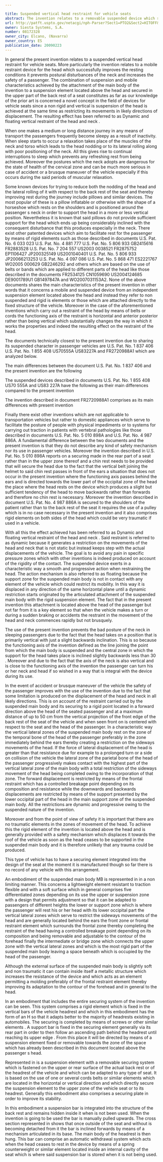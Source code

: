 ```yaml
---

title: Suspended vertical head restraint for vehicle seats
abstract: The invention relates to a removable suspended device which serves as both a head rest and a head restraint for the passenger of a vehicle. The invention is essentially characterized in that the device is suspended in space such that it can move without any direct contact being established between the supporting area and the seat, thereby maintaining the vertical position of both the head and the neck. The preferred embodiment of the invention includes a rigid suspension element () which is generally secured to the highest part () of a seat and from which the main body (MB) of the device is suspended. The lower occipital region of the head is supported by the lower area of the main body of the device (). The head is further restrained by means of a front area () restricting forward movement and two vertical side areas restricting side movements. The aim of the invention is to improve a passenger's quality of rest and sleep, to prevent neck discomfort and injury and to provide increased safety in the event of an accident or a sudden vehicle maneuver.
url: http://patft.uspto.gov/netacgi/nph-Parser?Sect1=PTO2&Sect2=HITOFF&p=1&u=%2Fnetahtml%2FPTO%2Fsearch-adv.htm&r=1&f=G&l=50&d=PALL&S1=08172328&OS=08172328&RS=08172328
owner: Siesta Systems, S.A.
number: 08172328
owner_city: Elcano, (Navarra)
owner_country: ES
publication_date: 20090223
---
```

In general the present invention relates to a suspended vertical head restraint for vehicle seats. More particularly the invention relates to a mobile restraint device for the head which successfully improves the resting conditions it prevents postural disturbances of the neck and increases the safety of a passenger. The combination of suspension and mobile characteristics achieved by the attachment of the main body of the invention to a suspension element located above the head and secured in the upper part of the back rest of a seat constitutes as far as our knowledge of the prior art is concerned a novel concept in the field of devices for vehicle seats since a non rigid and vertical is suspension of the head is achieved at the same time as restricting its movements in likely directions of displacement. The resulting effect has been referred to as Dynamic and floating vertical restraint of the head and neck .

When one makes a medium or long distance journey in any means of transport the passengers frequently become sleepy as a result of inactivity. When sleep starts to occur a relaxation takes place of the muscles of the neck and torso which leads to the head nodding or to its lateral rolling along with poor positioning of the neck. All this gives rise to continual interruptions to sleep which prevents any refreshing rest from being achieved. Moreover the postures which the neck adopts are dangerous for the state of health of the cervical zone and can be much more serious in case of accident or a brusque maneuver of the vehicle especially if this occurs during the said periods of muscular relaxation.

Some known devices for trying to reduce both the nodding of the head and the lateral rolling of it with respect to the back rest of the seat and thereby improving rest during the journey include pillows and similar devices. The most popular of these is a pillow inflatable or otherwise with the shape of a horseshoe which rests on the shoulders and is positioned around the passenger s neck in order to support the head in a more or less vertical position. Nevertheless it is known that said pillows do not provide sufficient support for the head which ends up being considerably inclined with the consequent disturbance that this produces especially in the neck. There exist other patented devices which aim to facilitate rest for the passenger by means of rigid elements such as those described in documents U.S. Pat. No. 6 033 023 U.S. Pat. No. 4 881 777 U.S. Pat. No. 5 806 933 GB2415616 FR2883528 U.S. Pat. No. 7 204 557 US2003 0038521 FR2875752 EP1106427 JP200325149 US2001040401 U.S. Pat. No. 5 806 933 JP20066213253 U.S. Pat. No. 4 097 086 U.S. Pat. No. 5 868 471 ES2221767 WO2005 000629 GB2246292 and others which are based on the use of belts or bands which are applied to different parts of the head like those described in the documents FR2534125 CN1059690 US2004124685 DE9001789U1 GB1497847A and WO2007031153A2. None of the above documents shares the main characteristics of the present invention in other words that it concerns a mobile and suspended device from an independent suspension element located above the head and instead they refer to non suspended and rigid is elements or those which are attached directly to the fixed structure of the vehicle. Moreover in the case of the aforementioned inventions which carry out a restraint of the head by means of belts or cords the functioning axis of the restraint is horizontal and anterior posterior rather than being vertical which substantially changes the way in which it works the properties and indeed the resulting effect on the restraint of the head.

The documents technically closest to the present invention due to sharing its suspended character in passenger vehicles are U.S. Pat. No. 1 837 406 U.S. Pat. No. 1 855 408 US70555A US83227A and FR2720988A1 which are analyzed below.

The main differences between the document U.S. Pat. No. 1 837 406 and the present invention are the following 

The suspended devices described in documents U.S. Pat. No. 1 855 408 US70 555A and US83 227A have the following as their main differences compared to the present invention 

The invention described in document FR2720988A1 comprises as its main differences with present invention 

Finally there exist other inventions which are not applicable to transportation vehicles but rather to domestic appliances which serve to facilitate the posture of people with physical impediments or to systems for carrying out traction in patients with vertebral pathologies like those described in documents U.S. Pat. No. 5 010 898A and U.S. Pat. No. 4 987 886A. A fundamental difference between the two documents and the present invention is that they do not describe any kind of safety mechanism nor its use in passenger vehicles. Moreover the invention described in U.S. Pat. No. 5 010 898A reports on a securing made in the rear part of a seat rather than in the upper zone thereof and a chin rest needs to be provided that will secure the head due to the fact that the vertical belt joining the helmet to said chin rest passes in front of the ears a situation that does not occur in the present invention where the functioning axis passes behind the ears and is directed towards the lower part of the occipital zone of the head the place where the head rests on the device which produces a slight but sufficient tendency of the head to move backwards rather than forwards and therefore no chin rest is necessary. Moreover the invention described in document U.S. Pat. No. 4 987 886A is secured to the shoulders of the patient rather than to the back rest of the seat it requires the use of a pulley which is in no case necessary in the present invention and it also comprises rigid elements on both sides of the head which could be very traumatic if used in a vehicle.

With all this the effect achieved has been referred to as Dynamic and floating vertical restraint of the head and neck . Said restraint is referred to as dynamic because it generates a restriction on the movements of the head and neck that is not static but instead keeps step with the actual displacements of the vehicle. The goal is to avoid any pain in specific pressure zones which with other inventions is indeed produced on account of the rigidity of the contact. The suspended device exerts in a characteristic way a smooth and progressive action when restraining the head. The action mechanism is also referred to as floating because the support zone for the suspended main body is not in contact with any element of the vehicle which could restrict its mobility. In this way it is displaced in any direction of the same horizontal plane until a dynamic restriction starts originated by the articulated attachment of the suspended main body with the rigid suspension element. The fact that in the present invention this attachment is located above the head of the passenger but not far from it is a key element so that when the vehicle makes a turn or during a sudden braking or accidents the restraint in the movement of the head and neck commences rapidly but not brusquely.

The use of the present invention prevents the bad posture of the neck in sleeping passengers due to the fact that the head takes on a position that is primarily vertical with just a slight backwards inclination. This is so because the functioning axis of the invention defined as the line joining the point from which the main body is suspended and the central zone in which the support for the head takes place is inclined slightly backwards less than 30 . Moreover and due to the fact that the axis of the neck is also vertical and is close to the functioning axis of the invention the passenger can turn his or her neck and head if so wished in a way that is integral with the device during its use.

In the event of accident or brusque maneuver of the vehicle the safety of the passenger improves with the use of the invention due to the fact that some limitation is produced on the displacement of the head and neck in all likely directions. This is on account of the restraint carried out by the suspended main body and its securing to a rigid point located in a forward direction above the head of the seated passenger and at a maximum distance of up to 50 cm from the vertical projection of the front edge of the back rest of the seat of the vehicle and when seen front on is centered with respect to the seat and the head of the passenger. In a characteristic way the vertical lateral zones of the suspended main body rest on the zone of the temporal bone of the head of the passenger preferably in the zone immediately behind the ears thereby creating a restriction on the sideways movements of the head. If the force of lateral displacement of the head is greater than that resistance due for example to a prolonged turn or a side on collision of the vehicle the lateral zone of the parietal bone of the head of the passenger progressively makes contact with the highest part of the vertical lateral zone of the main body with a total restriction of the sideways movement of the head being completed owing to the incorporation of that zone. The forward displacement is restricted by means of the frontal restraint which has a controlled breakage point depending on its composition and resistance while the downwards and backwards displacements are restricted by means of the support presented by the lower occipital part of the head in the main support zone of the suspended main body. All the restrictions are dynamic and progressive owing to the suspended nature of the invention.

Moreover and from the point of view of safety it is important that there are no traumatic elements in the zones of movement of the head. To achieve this the rigid element of the invention is located above the head and is generally provided with a safety mechanism which displaces it towards the roof of the vehicle as soon as the head ceases to be supported in the suspended main body and it is therefore unlikely that any trauma could be produced.

This type of vehicle has to have a securing element integrated into the design of the seat at the moment it is manufactured though so far there is no record of any vehicle with this arrangement.

An embodiment of the suspended main body MB is represented in in a non limiting manner. This concerns a lightweight element resistant to traction flexible and with a soft surface which in general comprises five differentiated zones depending on its use the upper or suspension zone with a design that permits adjustment so that it can be adapted to passengers of different heights the lower or support zone which is where the passenger will rest his or her head with its lower occipital part the vertical lateral zones which serve to restrict the sideways movements of the head and are generally located behind the ears the front zone or frontal restraint element which surrounds the frontal zone thereby completing the restraint of the head having a controlled breakage point depending on its composition and being removable and adjustable to the contour of the forehead finally the intermediate or bridge zone which connects the upper zone with the vertical lateral zones and which is the most rigid part of the suspended main body leaving a space beneath which is occupied by the head of the passenger.

Although the external surface of the suspended main body is slightly soft and non traumatic it can contain inside itself a metallic structure which increases the resistance of the device and which acts as an element permitting a molding preferably of the frontal restraint element thereby improving its adaptation to the contour of the forehead and in general to the head.

In an embodiment that includes the entire securing system of the invention can be seen. This system comprises a rigid element which is fixed in the vertical bars of the vehicle headrest and which in this embodiment has the form of an H so that it adapts better to the majority of headrests existing in automobiles. The securing is completed by means of screws or other similar elements . A support bar is fixed in the securing element generally via its rear part in order to then follow an ascending path behind the headrest until reaching its upper edge . From this place it will be directed by means of a suspension element fixed or removable towards the zone of the space which has already been described in this document located above the passenger s head.

Represented in is a suspension element with a removable securing system which is fastened on the upper or rear surface of the actual back rest or of the headrest of the vehicle and which can be adapted to any type of seat. It is based on the use of one or several cords belts or similar elements which are located in the horizontal or vertical direction and which directly secure the suspension element to the upper zone of the vehicle seat or to its headrest. Generally this embodiment also comprises a securing plate in order to improve its stability.

In this embodiment a suspension bar is integrated into the structure of the back rest and remains hidden inside it when is not been used. When the invention is going to be used the bar is manually pulled upwards. The cross section represented in shows that once outside of the seat and without is becoming detached from it the bar is inclined forwards by means of a mechanism articulated in its base. The main body of the headrest is then hung. This bar can comprise an automatic withdrawal system which acts when the head ceases to rest in the device by means of a spring counterweight or similar element located inside an internal cavity of the seat which is where said suspension bar is stored when it is not being used.

